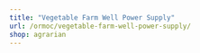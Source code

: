 ```yaml
---
title: "Vegetable Farm Well Power Supply"
url: /ormoc/vegetable-farm-well-power-supply/
shop: agrarian
---
```

